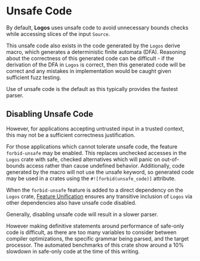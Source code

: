 # Unsafe Code

By default, **Logos** uses unsafe code to avoid unnecessary bounds checks while
accessing slices of the input `Source`.

This unsafe code also exists in the code generated by the `Logos` derive macro,
which generates a deterministic finite automata (DFA). Reasoning about the correctness
of this generated code can be difficult - if the derivation of the DFA in `Logos`
is correct, then this generated code will be correct and any mistakes in implementation
would be caught given sufficient fuzz testing.

Use of unsafe code is the default as this typically provides the fastest parser.

## Disabling Unsafe Code

However, for applications accepting untrusted input in a trusted context, this
may not be a sufficient correctness justification.

For those applications which cannot tolerate unsafe code, the feature `forbid-unsafe`
may be enabled. This replaces unchecked accesses in the `Logos` crate with safe,
checked alternatives which will panic on out-of-bounds access rather than cause
undefined behavior. Additionally, code generated by the macro will not use the
unsafe keyword, so generated code may be used in a crates using the 
`#![forbid(unsafe_code)]` attribute.

When the `forbid-unsafe` feature is added to a direct dependency on the `Logos` crate,
[Feature Unification](https://doc.rust-lang.org/cargo/reference/features.html#feature-unification)
ensures any transitive inclusion of `Logos` via other dependencies also have unsafe
code disabled.

Generally, disabling unsafe code will result in a slower parser.

However making definitive statements around performance of safe-only code is difficult,
as there are too many variables to consider between compiler optimizations,
the specific grammar being parsed, and the target processor. The automated benchmarks
of this crate show around a 10% slowdown in safe-only code at the time of this writing.
